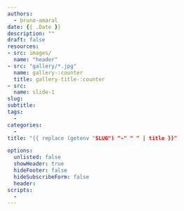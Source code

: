 ```yaml
---
authors:
  - bruno-amaral
date: {{ .Date }}
description: ""
draft: false
resources: 
- src: images/
  name: "header"
- src: "gallery/*.jpg"
  name: gallery-:counter
  title: gallery-title-:counter
- src:
  name: slide-1
slug:
subtitle: 
tags: 
  - 
categories: 
  - 
title: "{{ replace (getenv "SLUG") "-" " " | title }}"

options:
  unlisted: false
  showHeader: true
  hideFooter: false
  hideSubscribeForm: false
  header:
scripts:
  -
---
```

